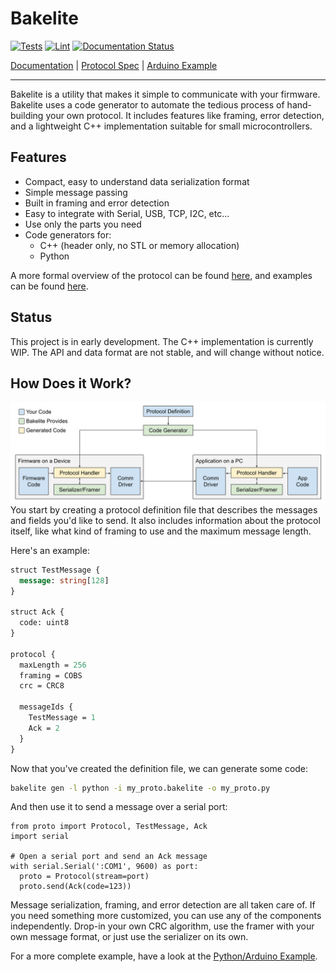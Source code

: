 # Bakelite

[![Tests](https://github.com/brendan0powers/bakelite/actions/workflows/test.yaml/badge.svg)](https://github.com/brendan0powers/bakelite/actions/workflows/test.yaml)
[![Lint](https://github.com/brendan0powers/bakelite/actions/workflows/lint.yaml/badge.svg)](https://github.com/brendan0powers/bakelite/actions/workflows/lint.yaml)
[![Documentation Status](https://readthedocs.org/projects/bakelite/badge/?version=latest)](https://bakelite.readthedocs.io/en/latest/?badge=latest)


[Documentation](https://bakelite.readthedocs.io/en/latest/) | 
[Protocol Spec](https://bakelite.readthedocs.io/en/latest/protocol/) |
[Arduino Example](https://github.com/brendan0powers/bakelite/tree/master/examples/arduino)

<hr/>

Bakelite is a utility that makes it simple to communicate with your firmware.
Bakelite uses a code generator to automate the tedious process of hand-building your own protocol.
It includes features like framing, error detection, and a lightweight C++ implementation suitable for small microcontrollers.



## Features
* Compact, easy to understand data serialization format
* Simple message passing
* Built in framing and error detection
* Easy to integrate with Serial, USB, TCP, I2C, etc...
* Use only the parts you need
* Code generators for:
    * C++ (header only, no STL or memory allocation)
    * Python

A more formal overview of the protocol can be found
[here](./docs/protocol.md), and examples can be found [here](./examples).

## Status
This project is in early development. The C++ implementation is currently WIP.
The API and data format are not stable, and will change without notice.

## How Does it Work?
![Overview](docs/img/overview.svg)
You start by creating a protocol definition file that describes the messages and fields you'd like to send. It also includes information about the protocol itself, like what kind of framing to use and the maximum message length.

Here's an example:
```proto
struct TestMessage {
  message: string[128]
}

struct Ack {
  code: uint8
}

protocol {
  maxLength = 256
  framing = COBS
  crc = CRC8

  messageIds {
    TestMessage = 1
    Ack = 2
  }
}
```

Now that you've created the definition file, we can generate some code:
```bash
bakelite gen -l python -i my_proto.bakelite -o my_proto.py
```

And then use it to send a message over a serial port:
```python3
from proto import Protocol, TestMessage, Ack
import serial

# Open a serial port and send an Ack message
with serial.Serial(':COM1', 9600) as port:
  proto = Protocol(stream=port)
  proto.send(Ack(code=123))
```

Message serialization, framing, and error detection are all taken care of.
If you need something more customized, you can use any of the components independently.
Drop-in your own CRC algorithm, use the framer with your own message format, or just use the serializer on its own.

For a more complete example, have a look at the [Python/Arduino Example](./examples/arduino).